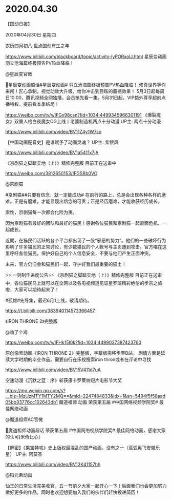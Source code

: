 # 2020.04.30


【国动日报】

2020年04月30日  星期四

农历四月初八
 盘点国创有生之年

https://www.bilibili.com/blackboard/topic/activity-lyPORxolJ.html
星辰变动画 羽立沧海篇终极预告PV热血降临！

@星辰变官微                            

星辰变动画超话#星辰变动画#
羽立沧海篇终极预告PV热血降临！
修真世界等你来闯！匠心承制，视觉动效大升级，给你冲击到目眩的震撼效果！
5月3日起每周日10:00，腾讯视频全网独播，会员抢先看一集，5月31日起，VIP额外尊享超前点播特权，提前看本季结局！

https://weibo.com/tv/v/IFGx98csn?fid=1034:4499345966301191
《爆裂魔女》双重人格白夜魔女CG上线丨老婆制造机两点十分动漫 UP主: 两点十分动漫

https://www.bilibili.com/video/BV11Z4y1W7so


【中国动画配音史】是谁赋予了动画灵魂？ UP主: 紫银风

https://www.bilibili.com/video/BV1a5411x7jA

 
《京剧猫之脚踏实地（上）》精修完整版 目前正在送审中

https://weibo.com/3812650153/IFGSBb0VO

@京剧猫    

#京剧猫##只要有信念，就一定能成功#
在前行的路上，总是会出现各种各样的磨难。正是有磨难，才能显现出信念的可贵；正是经历磨难，才能收获经历成长。

索性，京剧猫每一次都会化险为夷。

因为京剧猫有最好的团队和最好的猫民！感谢各位猫民和京剧猫一起直面危机、一起成长。

近期，在猫民们活跃的各个平台都出现了一股“邪恶的势力”。他们的一些破坏行为影响了许多猫民的正常讨论，有少数猫民的个人帐号与主页遭到攻击。官方喵在这里呼吁各位猫民，保护好自己的个人信息安全，不要与他们产生正面冲突。

未来，官方仍旧会和猫民们一起，守护好我们最重要的猫土！

⚡⚡ 一则制作进度公告⚡⚡
《京剧猫之脚踏实地（上）》精修完整版 目前正在送审中，各位猫民马上就可以在全网以及各电视频道见证星罗班精彩绝伦的步宗之旅啦，大家可以期待起来了！


#孤雄#先导集，最迟6月1上线，敬请期待。

https://t.bilibili.com/383940114573366457


《IRON THRONE 2》完整版

@啃了个鸡 

https://weibo.com/tv/v/IFHk15I0k?fid=1034:4499037387423760

原创像素动画《IRON THRONE 2》完整版，字幕版需移步至B站。
剧情方面是延续大学时期的毕业作品。需要自行在乐视搜索iron thron或者在评论中寻找 

https://www.bilibili.com/video/BV15V411d7uA


空速动漫《沉默之蓝：序》斩获康卡罗莱纳短片电影节大奖

https://mp.weixin.qq.com/s?__biz=MzUzMTY1MTY2MQ==&mid=2247484833&idx=1&sn=5494f5f58aad05bb33776cc102643db1
魔道祖师 动画  荣获第五届 #中国网络视频学院奖# 最佳网络动画 

@魔道祖师AC官微                                                            

魔道祖师动画超话 荣获第五届 #中国网络视频学院奖# 最佳网络动画，感谢大家的认可[米奇比心]


【解密】《果宝特攻》史上版权最混乱的国产动画，没有之一（蓝弧奥飞安徽乐星） UP主: 阿莫圣

https://www.bilibili.com/video/BV13K41157hh

 

@铅元素动画                            

仙王的日常生活完美收官，五一节前夕大家一起开心一下！后面我们也会更加努力做好更多的作品。同时也欢迎想要加入我们的伙伴们赶快投递简历！

 